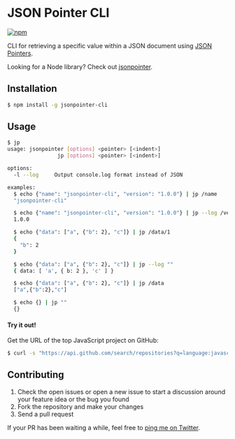 JSON Pointer CLI
================

[![npm](https://img.shields.io/npm/v/jsonpointer-cli.svg)](https://www.npmjs.com/package/jsonpointer-cli)

CLI for retrieving a specific value within a JSON document using
[JSON Pointers](https://tools.ietf.org/html/rfc6901).

Looking for a Node library? Check out
[jsonpointer](https://github.com/janl/node-jsonpointer).


Installation
------------

```bash
$ npm install -g jsonpointer-cli
```


Usage
-----

```bash
$ jp
usage: jsonpointer [options] <pointer> [<indent>]
                jp [options] <pointer> [<indent>]

options:
  -l --log     Output console.log format instead of JSON

examples:
  $ echo {"name": "jsonpointer-cli", "version": "1.0.0"} | jp /name
  "jsonpointer-cli"

  $ echo {"name": "jsonpointer-cli", "version": "1.0.0"} | jp --log /version
  1.0.0

  $ echo {"data": ["a", {"b": 2}, "c"]} | jp /data/1
  {
    "b": 2
  }

  $ echo {"data": ["a", {"b": 2}, "c"]} | jp --log ""
  { data: [ 'a', { b: 2 }, 'c' ] }

  $ echo {"data": ["a", {"b": 2}, "c"]} | jp /data
  ["a",{"b":2},"c"]

  $ echo {} | jp ""
  {}
```

#### Try it out!

Get the URL of the top JavaScript project on GitHub:

```bash
$ curl -s "https://api.github.com/search/repositories?q=language:javascript&sort=stars" | jp -l /items/0/html_url
```


Contributing
------------

1. Check the open issues or open a new issue to start a discussion around
   your feature idea or the bug you found
2. Fork the repository and make your changes
3. Send a pull request

If your PR has been waiting a while, feel free to [ping me on Twitter](https://twitter.com/joeyespo).
